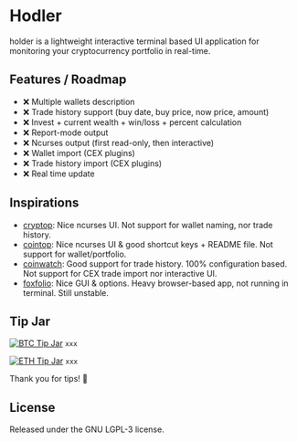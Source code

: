 
# Hodler

holder is a lightweight interactive terminal based UI application for monitoring your cryptocurrency portfolio in real-time.

## Features / Roadmap

* :x: Multiple wallets description
* :x: Trade history support (buy date, buy price, now price, amount)
* :x: Invest + current wealth + win/loss + percent calculation
* :x: Report-mode output
* :x: Ncurses output (first read-only, then interactive)
* :x: Wallet import (CEX plugins)
* :x: Trade history import (CEX plugins)
* :x: Real time update

## Inspirations

* [cryptop](https://github.com/huwwp/cryptop): Nice ncurses UI. Not support for wallet naming, nor trade history.
* [cointop](https://github.com/miguelmota/cointop): Nice ncurses UI & good shortcut keys + README file. Not support for wallet/portfolio.
* [coinwatch](https://github.com/cytopia/coinwatch): Good support for trade history. 100% configuration based. Not support for CEX trade import nor interactive UI.
* [foxfolio](): Nice GUI & options. Heavy browser-based app, not running in terminal. Still unstable. 

## Tip Jar

[![BTC Tip Jar](https://img.shields.io/badge/BTC-tip-yellow.svg?logo=bitcoin&style=flat)]() `xxx`

[![ETH Tip Jar](https://img.shields.io/badge/ETH-tip-blue.svg?logo=ethereum&style=flat)]() `xxx`

Thank you for tips! :pray:

## License

Released under the GNU LGPL-3 license.

